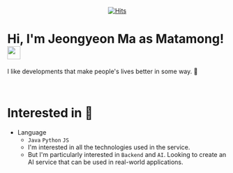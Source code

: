   <div align=center>
	
[![Hits](https://hits.seeyoufarm.com/api/count/incr/badge.svg?url=https%3A%2F%2Fgithub.com%2Fmatamong&count_bg=%236AA4DA&title_bg=%23B4AFAF&icon=&icon_color=%23E7E7E7&title=hits&edge_flat=false)](https://hits.seeyoufarm.com)	
  </div>
  
# Hi, I'm Jeongyeon Ma as Matamong! <img src="https://raw.githubusercontent.com/MartinHeinz/MartinHeinz/master/wave.gif" width="30px">
I like developments that make people's lives better in some way. :raised_hands:

<br>

# Interested in &#128064; 
- Language
  - `Java` `Python` `JS`
  - I'm interested in all the technologies used in the service.
  - But I'm particularly interested in `Backend` and `AI`. Looking to create an AI service that can be used in real-world applications.

<br>
